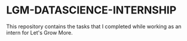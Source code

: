 # LGM-DATASCIENCE-INTERNSHIP
This repository contains the tasks that I completed while working as an intern for Let's Grow More.
